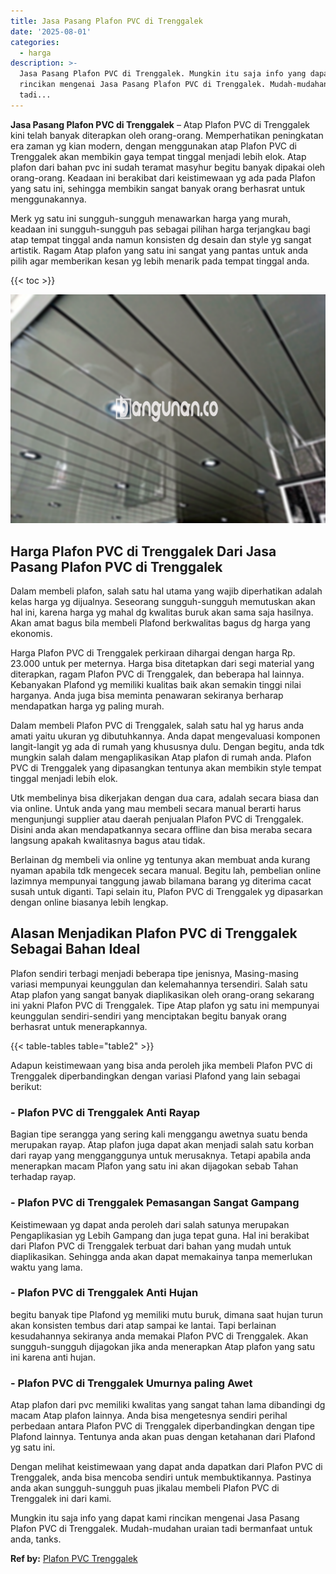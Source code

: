 ```yaml
---
title: Jasa Pasang Plafon PVC di Trenggalek
date: '2025-08-01'
categories:
  - harga
description: >-
  Jasa Pasang Plafon PVC di Trenggalek. Mungkin itu saja info yang dapat kami
  rincikan mengenai Jasa Pasang Plafon PVC di Trenggalek. Mudah-mudahan uraian
  tadi...
---
```


**Jasa Pasang Plafon PVC di Trenggalek** – Atap Plafon PVC di Trenggalek kini telah banyak diterapkan oleh orang-orang. Memperhatikan peningkatan era zaman yg kian modern, dengan menggunakan atap Plafon PVC di Trenggalek akan membikin gaya tempat tinggal menjadi lebih elok. Atap plafon dari bahan pvc ini sudah teramat masyhur begitu banyak dipakai oleh orang-orang. Keadaan ini berakibat dari keistimewaan yg ada pada Plafon yang satu ini, sehingga membikin sangat banyak orang berhasrat untuk menggunakannya.

Merk yg satu ini sungguh-sungguh menawarkan harga yang murah, keadaan ini sungguh-sungguh pas sebagai pilihan harga terjangkau bagi atap tempat tinggal anda namun konsisten dg desain dan style yg sangat artistik. Ragam Atap plafon yang satu ini sangat yang pantas untuk anda pilih agar memberikan kesan yg lebih menarik pada tempat tinggal anda.

{{< toc >}}

![Jasa Pasang Plafon PVC di Trenggalek](/images/flafond-pvc-murah07.png)

## Harga Plafon PVC di Trenggalek Dari Jasa Pasang Plafon PVC di Trenggalek

Dalam membeli plafon, salah satu hal utama yang wajib diperhatikan adalah kelas harga yg dijualnya. Seseorang sungguh-sungguh memutuskan akan hal ini, karena harga yg mahal dg kwalitas buruk akan sama saja hasilnya. Akan amat bagus bila membeli Plafond berkwalitas bagus dg harga yang ekonomis.

Harga Plafon PVC di Trenggalek perkiraan dihargai dengan harga Rp. 23.000 untuk per meternya. Harga bisa ditetapkan dari segi material yang diterapkan, ragam Plafon PVC di Trenggalek, dan beberapa hal lainnya. Kebanyakan Plafond yg memiliki kualitas baik akan semakin tinggi nilai harganya. Anda juga bisa meminta penawaran sekiranya berharap mendapatkan harga yg paling murah.

Dalam membeli Plafon PVC di Trenggalek, salah satu hal yg harus anda amati yaitu ukuran yg dibutuhkannya. Anda dapat mengevaluasi komponen langit-langit yg ada di rumah yang khususnya dulu. Dengan begitu, anda tdk mungkin salah dalam mengaplikasikan Atap plafon di rumah anda. Plafon PVC di Trenggalek yang dipasangkan tentunya akan membikin style tempat tinggal menjadi lebih elok.

Utk membelinya bisa dikerjakan dengan dua cara, adalah secara biasa dan via online. Untuk anda yang mau membeli secara manual berarti harus mengunjungi supplier atau daerah penjualan Plafon PVC di Trenggalek. Disini anda akan mendapatkannya secara offline dan bisa meraba secara langsung apakah kwalitasnya bagus atau tidak.

Berlainan dg membeli via online yg tentunya akan membuat anda kurang nyaman apabila tdk mengecek secara manual. Begitu lah, pembelian online lazimnya mempunyai tanggung jawab bilamana barang yg diterima cacat susah untuk diganti. Tapi selain itu, Plafon PVC di Trenggalek yg dipasarkan dengan online biasanya lebih lengkap.

## Alasan Menjadikan Plafon PVC di Trenggalek Sebagai Bahan Ideal

Plafon sendiri terbagi menjadi beberapa tipe jenisnya, Masing-masing variasi mempunyai keunggulan dan kelemahannya tersendiri. Salah satu Atap plafon yang sangat banyak diaplikasikan oleh orang-orang sekarang ini yakni Plafon PVC di Trenggalek. Tipe Atap plafon yg satu ini mempunyai keunggulan sendiri-sendiri yang menciptakan begitu banyak orang berhasrat untuk menerapkannya.

{{< table-tables table="table2" >}}

Adapun keistimewaan yang bisa anda peroleh jika membeli Plafon PVC di Trenggalek diperbandingkan dengan variasi Plafond yang lain sebagai berikut:

### \- Plafon PVC di Trenggalek Anti Rayap

Bagian tipe serangga yang sering kali menggangu awetnya suatu benda merupakan rayap. Atap plafon juga dapat akan menjadi salah satu korban dari rayap yang mengganggunya untuk merusaknya. Tetapi apabila anda menerapkan macam Plafon yang satu ini akan dijagokan sebab Tahan terhadap rayap.

### \- Plafon PVC di Trenggalek Pemasangan Sangat Gampang

Keistimewaan yg dapat anda peroleh dari salah satunya merupakan Pengaplikasian yg Lebih Gampang dan juga tepat guna. Hal ini berakibat dari Plafon PVC di Trenggalek terbuat dari bahan yang mudah untuk diaplikasikan. Sehingga anda akan dapat memakainya tanpa memerlukan waktu yang lama.

### \- Plafon PVC di Trenggalek Anti Hujan

begitu banyak tipe Plafond yg memiliki mutu buruk, dimana saat hujan turun akan konsisten tembus dari atap sampai ke lantai. Tapi berlainan kesudahannya sekiranya anda memakai Plafon PVC di Trenggalek. Akan sungguh-sungguh dijagokan jika anda menerapkan Atap plafon yang satu ini karena anti hujan.

### \- Plafon PVC di Trenggalek Umurnya paling Awet

Atap plafon dari pvc memiliki kwalitas yang sangat tahan lama dibandingi dg macam Atap plafon lainnya. Anda bisa mengetesnya sendiri perihal perbedaan antara Plafon PVC di Trenggalek diperbandingkan dengan tipe Plafond lainnya. Tentunya anda akan puas dengan ketahanan dari Plafond yg satu ini.

Dengan melihat keistimewaan yang dapat anda dapatkan dari Plafon PVC di Trenggalek, anda bisa mencoba sendiri untuk membuktikannya. Pastinya anda akan sungguh-sungguh puas jikalau membeli Plafon PVC di Trenggalek ini dari kami.

Mungkin itu saja info yang dapat kami rincikan mengenai Jasa Pasang Plafon PVC di Trenggalek. Mudah-mudahan uraian tadi bermanfaat untuk anda, tanks.

**Ref by:** [Plafon PVC Trenggalek](https://id.wikipedia.org/wiki/Plafon)
